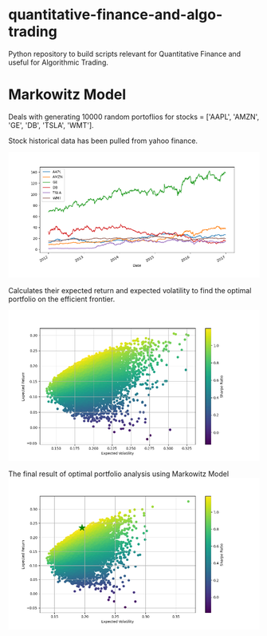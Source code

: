 # quantitative-finance-and-algo-trading
Python repository to build scripts relevant for Quantitative Finance and useful for Algorithmic Trading.

# Markowitz Model
Deals with generating 10000 random portoflios for stocks = ['AAPL', 'AMZN', 'GE', 'DB', 'TSLA', 'WMT'].

Stock historical data has been pulled from yahoo finance.

![screenshot](imageDir/stocks.png)

Calculates their expected return and expected volatility to find the optimal portfolio on the efficient frontier.

![screenshot](imageDir/frontier.png)

The final result of optimal portfolio analysis using Markowitz Model
![screenshot](imageDir/optimalresult.png)